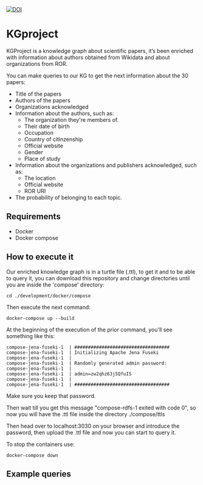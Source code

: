 [![DOI](https://zenodo.org/badge/596545346.svg)](https://zenodo.org/badge/latestdoi/596545346)
# KGproject

KGProject is a knowledge graph about scientific papers, it’s been enriched with
information about authors obtained from Wikidata and about organizations
from ROR.

You can make queries to our KG to get the next information about the 30 papers:
- Title of the papers
- Authors of the papers
- Organizations acknowledged
- Information about the authors, such as:
   - The organization they're members of.
   - Their date of birth
   - Occupation
   - Country of citinzenship
   - Official website
   - Gender
   - Place of study
- Information about the organizations and publishers acknowledged, such as:
   - The location
   - Official website 
   - ROR URI 
- The probability of belonging to each topic.

## Requirements

- Docker
- Docker compose

## How to execute it
Our enriched knowledge graph is in a turtle file (.ttl), to get it and to be able to query it, you can download this repository and change directories until you are inside the 'compose' directory:

```
cd ./development/docker/compose

```
Then execute the next command:
```
docker-compose up --build

```
At the beginning of the execution of the prior command, you'll see something like this:
```
compose-jena-fuseki-1  | ###################################
compose-jena-fuseki-1  | Initializing Apache Jena Fuseki
compose-jena-fuseki-1  | 
compose-jena-fuseki-1  | Randomly generated admin password:
compose-jena-fuseki-1  | 
compose-jena-fuseki-1  | admin=zw2qhz63j5QfuIS
compose-jena-fuseki-1  | 
compose-jena-fuseki-1  | ###################################

```
Make sure you keep that password.

Then wait till you get this message "compose-rdfs-1 exited with code 0", so now you will have the .ttl file inside the directory ./compose/ttls

Then head over to localhost:3030 on your browser and introduce the password, then upload the .ttl file and now you can start to query it.

To stop the containers use:
```
docker-compose down

```

## Example queries

